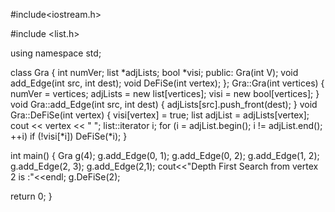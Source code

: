 #include<iostream.h>

#include <list.h>

using namespace std;

class Gra 
{
  int numVer;
  list<int> *adjLists;
  bool *visi;
   public:
  Gra(int V);
  void add_Edge(int src, int dest);
  void DeFiSe(int vertex);
};
Gra::Gra(int vertices)
{
  numVer = vertices;
  adjLists = new list<int>[vertices];
  visi = new bool[vertices];
}
void Gra::add_Edge(int src, int dest)
{
  adjLists[src].push_front(dest);
}
void Gra::DeFiSe(int vertex) 
{
  visi[vertex] = true;
  list<int> adjList = adjLists[vertex];
  cout << vertex << " ";
  list<int>::iterator i;
  for (i = adjList.begin(); i != adjList.end(); ++i)
    if (!visi[*i])
      DeFiSe(*i);
}

int main()
{
  Gra g(4);
  g.add_Edge(0, 1);
  g.add_Edge(0, 2);
  g.add_Edge(1, 2);
  g.add_Edge(2, 3);
  g.add_Edge(2,1);
  cout<<"Depth First Search from vertex 2 is :"<<endl; 
  g.DeFiSe(2);

  return 0;
}

